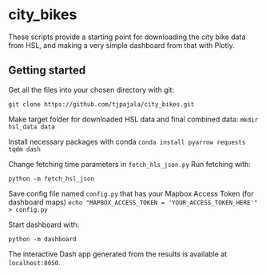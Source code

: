 # city_bikes

These scripts provide a starting point for downloading the city bike data from HSL, and making a very simple 
dashboard from that with Plotly.



## Getting started

Get all the files into your chosen directory with git:

`git clone https://github.com/tjpajala/city_bikes.git`

Make target folder for downloaded HSL data and final combined data:
`mkdir hsl_data data`

Install necessary packages with conda
`conda install pyarrow requests tqdm dash`

Change fetching time parameters in `fetch_hls_json.py`
Run fetching with:

`python -m fetch_hsl_json`

Save config file named `config.py` that has your Mapbox Access Token (for dashboard maps)
`echo "MAPBOX_ACCESS_TOKEN = 'YOUR_ACCESS_TOKEN_HERE'" > config.py`

Start dashboard with:

`python -m dashboard`

The interactive Dash app generated from the results is available at `localhost:8050`.
